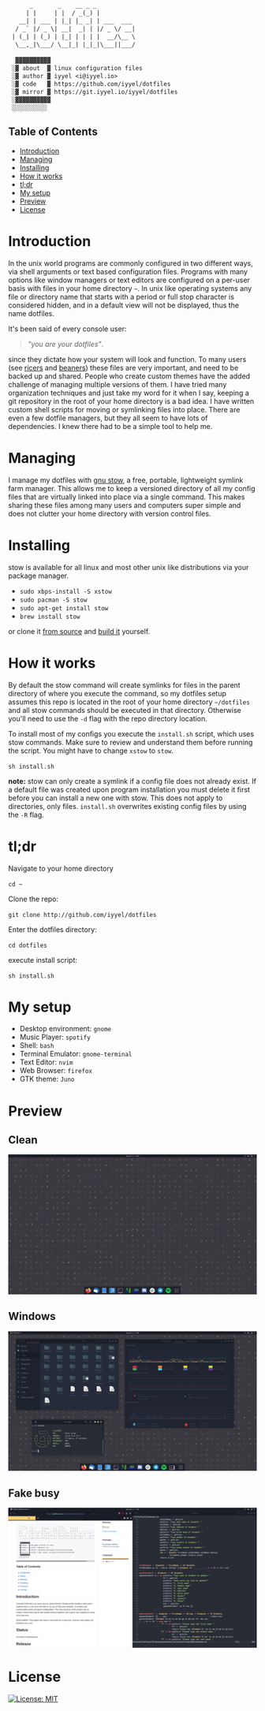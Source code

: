 ```
      _       _    __ _ _           
     | |     | |  / _(_) |          
   __| | ___ | |_| |_ _| | ___  ___ 
  / _` |/ _ \| __|  _| | |/ _ \/ __|
 | (_| | (_) | |_| | | | |  __/\__ \
  \__,_|\___/ \__|_| |_|_|\___||___/
                                    
  ▓▓▓▓▓▓▓▓▓▓
 ░▓ about  ▓ linux configuration files
 ░▓ author ▓ iyyel <i@iyyel.io>
 ░▓ code   ▓ https://github.com/iyyel/dotfiles
 ░▓ mirror ▓ https://git.iyyel.io/iyyel/dotfiles
 ░▓▓▓▓▓▓▓▓▓▓
 ░░░░░░░░░░
```


## Table of Contents
 - [Introduction](#Introduction)
 - [Managing](#Managing)
 - [Installing](#Installing)
 - [How it works](#How-it-works)
 - [tl;dr](#tldr)
 - [My setup](#My-setup)
 - [Preview](#Preview)
 - [License](#License)


# Introduction
In the unix world programs are commonly configured in two different ways, via shell arguments or text based configuration files. Programs with many options like window managers or text editors are configured on a per-user basis with files in your home directory `~`. In unix like operating systems any file or directory name that starts with a period or full stop character is considered hidden, and in a default view will not be displayed, thus the name dotfiles. 

It's been said of every console user: 
> _"you are your dotfiles"_.

since they dictate how your system will look and function. To many users (see [ricers](http://unixporn.net) and [beaners](http://nixers.net)) these files are very important, and need to be backed up and shared. People who create custom themes have the added challenge of managing multiple versions of them. I have tried many organization techniques and just take my word for it when I say, keeping a git repository in the root of your home directory is a bad idea. I have written custom shell scripts for moving or symlinking files into place. There are even a few dotfile managers, but they all seem to have lots of dependencies. I knew there had to be a simple tool to help me.


# Managing
I manage my dotfiles with [gnu stow](http://www.gnu.org/software/stow/), a free, portable, lightweight symlink farm manager. This allows me to keep a versioned directory of all my config files that are virtually linked into place via a single command. This makes sharing these files among many users and computers super simple and does not clutter your home directory with version control files.


# Installing
stow is available for all linux and most other unix like distributions via your package manager.

- `sudo xbps-install -S xstow`
- `sudo pacman -S stow`
- `sudo apt-get install stow`
- `brew install stow`

or clone it [from source](https://savannah.gnu.org/git/?group=stow) and [build it](http://git.savannah.gnu.org/cgit/stow.git/tree/INSTALL) yourself.


# How it works
By default the stow command will create symlinks for files in the parent directory of where you execute the command, so my dotfiles setup assumes this repo is located in the root of your home directory `~/dotfiles` and all stow commands should be executed in that directory. Otherwise you'll need to use the `-d` flag with the repo directory location.

To install most of my configs you execute the `install.sh` script, which uses stow commands. Make sure to review and understand them before running the script. You might have to change `xstow` to `stow`.

`sh install.sh`

**note:** stow can only create a symlink if a config file does not already exist. If a default file was created upon program installation you must delete it first before you can install a new one with stow. This does not apply to directories, only files. `install.sh` overwrites existing config files by using the `-R` flag.

# tl;dr
Navigate to your home directory

`cd ~`

Clone the repo:

`git clone http://github.com/iyyel/dotfiles`

Enter the dotfiles directory:

`cd dotfiles`

execute install script:

`sh install.sh`


# My setup

- Desktop environment: `gnome`
- Music Player: `spotify`
- Shell: `bash`
- Terminal Emulator: `gnome-terminal`
- Text Editor: `nvim`
- Web Browser: `firefox`
- GTK theme: `Juno`


# Preview

## Clean
![Clean](.extras/img/preview_clean.png)

## Windows
![Windows](.extras/img/preview_windows.png)

## Fake busy
![Clean](.extras/img/preview_fake_busy.png)


# License

[![License: MIT](https://img.shields.io/badge/License-MIT-yellow.svg)](LICENSE.md)
